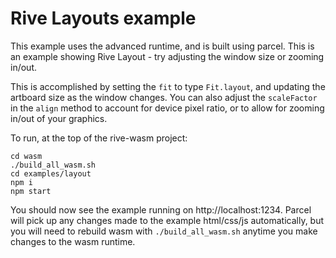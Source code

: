 # Rive Layouts example

This example uses the advanced runtime, and is built using parcel. 
This is an example showing Rive Layout - try adjusting the window size or zooming in/out.

This is accomplished by setting the `fit` to type `Fit.layout`, and updating the artboard size as the window changes. You can also adjust the `scaleFactor` in the `align` method to account for device pixel ratio, or to allow for zooming in/out of your graphics.

To run, at the top of the rive-wasm project:

```
cd wasm
./build_all_wasm.sh
cd examples/layout
npm i
npm start
```

You should now see the example running on http://localhost:1234. Parcel will pick up any changes made to the example html/css/js automatically, but you will need to rebuild wasm with `./build_all_wasm.sh` anytime you make changes to the wasm runtime.
